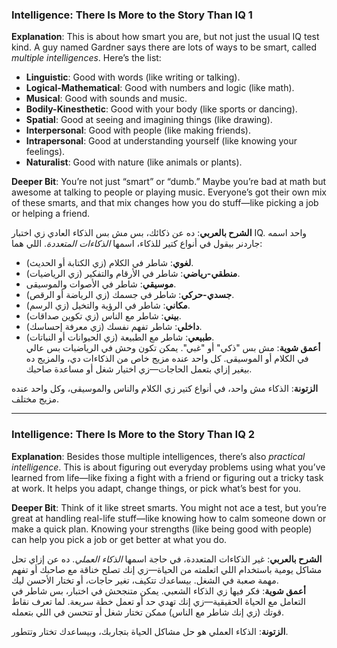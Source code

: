 ### Intelligence: There Is More to the Story Than IQ 1

**Explanation**: This is about how smart you are, but not just the usual IQ test kind. A guy named Gardner says there are lots of ways to be smart, called _multiple intelligences_. Here’s the list:

- **Linguistic**: Good with words (like writing or talking).
- **Logical-Mathematical**: Good with numbers and logic (like math).
- **Musical**: Good with sounds and music.
- **Bodily-Kinesthetic**: Good with your body (like sports or dancing).
- **Spatial**: Good at seeing and imagining things (like drawing).
- **Interpersonal**: Good with people (like making friends).
- **Intrapersonal**: Good at understanding yourself (like knowing your feelings).
- **Naturalist**: Good with nature (like animals or plants).

**Deeper Bit**: You’re not just “smart” or “dumb.” Maybe you’re bad at math but awesome at talking to people or playing music. Everyone’s got their own mix of these smarts, and that mix changes how you do stuff—like picking a job or helping a friend.

**الشرح بالعربي**: ده عن ذكائك، بس مش بس الذكاء العادي زي اختبار IQ. واحد اسمه جاردنر بيقول في أنواع كتير للذكاء، اسمها _الذكاءات المتعددة_. اللي هما:

- **لغوي**: شاطر في الكلام (زي الكتابة أو الحديث).
- **منطقي-رياضي**: شاطر في الأرقام والتفكير (زي الرياضيات).
- **موسيقي**: شاطر في الأصوات والموسيقى.
- **جسدي-حركي**: شاطر في جسمك (زي الرياضة أو الرقص).
- **مكاني**: شاطر في الرؤية والتخيل (زي الرسم).
- **بيني**: شاطر مع الناس (زي تكوين صداقات).
- **داخلي**: شاطر تفهم نفسك (زي معرفة إحساسك).
- **طبيعي**: شاطر مع الطبيعة (زي الحيوانات أو النباتات).  
    **أعمق شوية**: مش بس "ذكي" أو "غبي". يمكن تكون وحش في الرياضيات بس عالي في الكلام أو الموسيقى. كل واحد عنده مزيج خاص من الذكاءات دي، والمزيج ده بيغير إزاي بتعمل الحاجات—زي اختيار شغل أو مساعدة صاحبك.

**الزتونة**: الذكاء مش واحد، في أنواع كتير زي الكلام والناس والموسيقى، وكل واحد عنده مزيج مختلف.

---

### Intelligence: There Is More to the Story Than IQ 2

**Explanation**: Besides those multiple intelligences, there’s also _practical intelligence_. This is about figuring out everyday problems using what you’ve learned from life—like fixing a fight with a friend or figuring out a tricky task at work. It helps you adapt, change things, or pick what’s best for you.

**Deeper Bit**: Think of it like street smarts. You might not ace a test, but you’re great at handling real-life stuff—like knowing how to calm someone down or make a quick plan. Knowing your strengths (like being good with people) can help you pick a job or get better at what you do.

**الشرح بالعربي**: غير الذكاءات المتعددة، في حاجة اسمها _الذكاء العملي_. ده عن إزاي تحل مشاكل يومية باستخدام اللي اتعلمته من الحياة—زي إنك تصلح خناقة مع صاحبك أو تفهم مهمة صعبة في الشغل. بيساعدك تتكيف، تغير حاجات، أو تختار الأحسن ليك.  
**أعمق شوية**: فكر فيها زي الذكاء الشعبي. يمكن متنجحش في اختبار، بس شاطر في التعامل مع الحياة الحقيقية—زي إنك تهدي حد أو تعمل خطة سريعة. لما تعرف نقاط قوتك (زي إنك شاطر مع الناس) ممكن تختار شغل أو تتحسن في اللي بتعمله.

**الزتونة**: الذكاء العملي هو حل مشاكل الحياة بتجاربك، وبيساعدك تختار وتتطور.